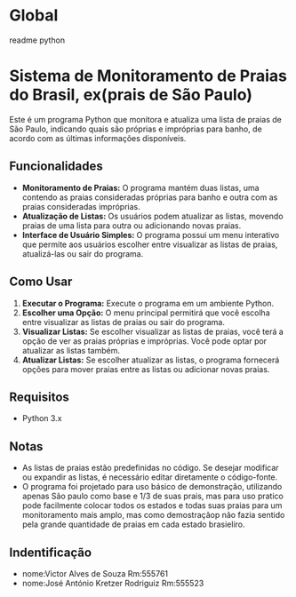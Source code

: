 # Global
readme python
# Sistema de Monitoramento de Praias do Brasil, ex(prais de São Paulo)

Este é um programa Python que monitora e atualiza uma lista de praias de São Paulo, indicando quais são próprias e impróprias para banho, de acordo com as últimas informações disponíveis.

## Funcionalidades

- **Monitoramento de Praias:** O programa mantém duas listas, uma contendo as praias consideradas próprias para banho e outra com as praias consideradas impróprias.
- **Atualização de Listas:** Os usuários podem atualizar as listas, movendo praias de uma lista para outra ou adicionando novas praias.
- **Interface de Usuário Simples:** O programa possui um menu interativo que permite aos usuários escolher entre visualizar as listas de praias, atualizá-las ou sair do programa.

## Como Usar

1. **Executar o Programa:** Execute o programa em um ambiente Python.
2. **Escolher uma Opção:** O menu principal permitirá que você escolha entre visualizar as listas de praias ou sair do programa.
3. **Visualizar Listas:** Se escolher visualizar as listas de praias, você terá a opção de ver as praias próprias e impróprias. Você pode optar por atualizar as listas também.
4. **Atualizar Listas:** Se escolher atualizar as listas, o programa fornecerá opções para mover praias entre as listas ou adicionar novas praias.

## Requisitos

- Python 3.x

## Notas

- As listas de praias estão predefinidas no código. Se desejar modificar ou expandir as listas, é necessário editar diretamente o código-fonte.
- O programa foi projetado para uso básico de demonstração, utilizando apenas São paulo como base e 1/3 de suas prais, mas para uso pratico pode facilmente colocar todos os estados e todas suas praias para um monitoramento mais amplo, mas como demostraçãop não fazia sentido pela grande quantidade de praias em cada estado brasieliro.

## Indentificação
-  nome:Victor Alves de Souza
  Rm:555761
-  nome:José António Kretzer Rodriguiz
  Rm:555523
